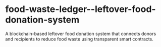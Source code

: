 # food-waste-ledger--leftover-food-donation-system
A blockchain-based leftover food donation system that connects donors and recipients to reduce food waste using transparent smart contracts.
